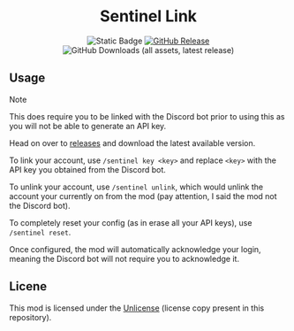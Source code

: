 <div align="center">

# Sentinel Link

![Static Badge](https://img.shields.io/badge/Mod_Loader-Forge-orange)
[![GitHub Release](https://img.shields.io/github/v/release/nobaboy/SentinelLink?label=Release)](https://github.com/nobaboy/SentinelLink/releases/latest)
![GitHub Downloads (all assets, latest release)](https://img.shields.io/github/downloads/nobaboy/SentinelLink/latest/total?label=Downloads)

</div>

## Usage

> [!NOTE]
> This does require you to be linked with the Discord bot prior to using this as you will not be able to generate an API key.

Head on over to [releases](https://github.com/nobaboy/SentinelLink/releases) and download the latest available version.

To link your account, use `/sentinel key <key>` and replace `<key>` with the API key you obtained from the Discord bot.

To unlink your account, use `/sentinel unlink`, which would unlink the account your currently on from the mod (pay attention, I said the mod not the Discord bot).

To completely reset your config (as in erase all your API keys), use `/sentinel reset`.

Once configured, the mod will automatically acknowledge your login, meaning the Discord bot will not require you to acknowledge it.

## Licene

This mod is licensed under the [Unlicense](/LICENSE) (license copy present in this repository).
